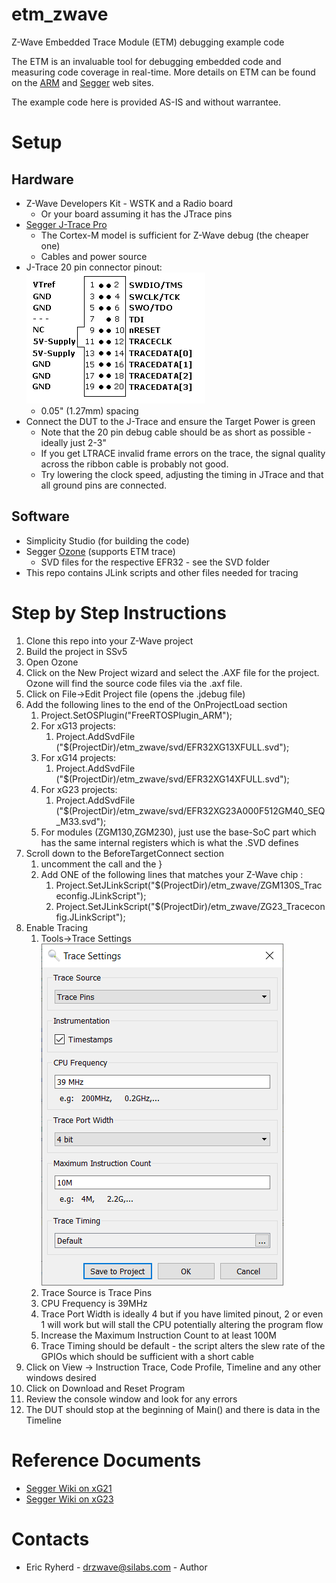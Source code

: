 # etm\_zwave
Z-Wave Embedded Trace Module (ETM) debugging example code

The ETM is an invaluable tool for debugging embedded code and measuring code coverage in real-time.
More details on ETM can be found on the [ARM](https://developer.arm.com/documentation/ddi0337/h/embedded-trace-macrocell/about-the-etm) and [Segger](https://www.segger.com/) web sites.

The example code here is provided AS-IS and without warrantee.

# Setup

## Hardware

- Z-Wave Developers Kit - WSTK and a Radio board
    - Or your board assuming it has the JTrace pins
- [Segger J-Trace Pro](https://www.segger.com/products/debug-probes/j-trace/)
    - The Cortex-M model is sufficient for Z-Wave debug (the cheaper one)
    - Cables and power source
- J-Trace 20 pin connector pinout: ![J-Trace Pinout](./pics/jtrace-pinout.png)
    - 0.05" (1.27mm) spacing
- Connect the DUT to the J-Trace and ensure the Target Power is green
    - Note that the 20 pin debug cable should be as short as possible - ideally just 2-3"
    - If you get LTRACE invalid frame errors on the trace, the signal quality across the ribbon cable is probably not good.
    - Try lowering the clock speed, adjusting the timing in JTrace and that all ground pins are connected.

## Software

- Simplicity Studio (for building the code)
- Segger [Ozone](https://www.segger.com/products/development-tools/ozone-j-link-debugger/]Debugger) (supports ETM trace)
    - SVD files for the respective EFR32 - see the SVD folder
- This repo contains JLink scripts and other files needed for tracing

# Step by Step Instructions

1. Clone this repo into your Z-Wave project
2. Build the project in SSv5
3. Open Ozone
4. Click on the New Project wizard and select the .AXF file for the project. Ozone will find the source code files via the .axf file.
5. Click on File-\>Edit Project file (opens the .jdebug file)
6. Add the following lines to the end of the OnProjectLoad section
    1. Project.SetOSPlugin("FreeRTOSPlugin\_ARM"); 
    1. For xG13 projects:
        1. Project.AddSvdFile ("$(ProjectDir)/etm\_zwave/svd/EFR32XG13XFULL.svd"); 
    1. For xG14 projects:
        1. Project.AddSvdFile ("$(ProjectDir)/etm\_zwave/svd/EFR32XG14XFULL.svd"); 
    1. For xG23 projects:
        1. Project.AddSvdFile ("$(ProjectDir)/etm\_zwave/svd/EFR32XG23A000F512GM40\_SEQ\_M33.svd"); 
    2. For modules (ZGM130,ZGM230), just use the base-SoC part which has the same internal registers which is what the .SVD defines
7. Scroll down to the BeforeTargetConnect section
    1. uncomment the call and the }
    2. Add ONE of the following lines that matches your Z-Wave chip :
        1. Project.SetJLinkScript("$(ProjectDir)/etm_zwave/ZGM130S_Traceconfig.JLinkScript"); 
        1. Project.SetJLinkScript("$(ProjectDir)/etm_zwave/ZG23_Traceconfig.JLinkScript"); 
8. Enable Tracing
    1. Tools-\>Trace Settings ![Trace Settings](./pics/TraceSettings.png)
    2. Trace Source is Trace Pins
    3. CPU Frequency is 39MHz
    4. Trace Port Width is ideally 4 but if you have limited pinout, 2 or even 1 will work but will stall the CPU potentially altering the program flow
    5. Increase the Maximum Instruction Count to at least 100M
    6. Trace Timing should be default - the script alters the slew rate of the GPIOs which should be sufficient with a short cable
9. Click on View -\> Instruction Trace, Code Profile, Timeline and any other windows desired
10. Click on Download and Reset Program  
11. Review the console window and look for any errors
12. The DUT should stop at the beginning of Main() and there is data in the Timeline

# Reference Documents

- [Segger Wiki on xG21](https://wiki.segger.com/Silicon_Labs_EFR32xG21)
- [Segger Wiki on xG23](https://wiki.segger.com/Silicon_Labs_EFR32xG23)

# Contacts
- Eric Ryherd - drzwave@silabs.com - Author

